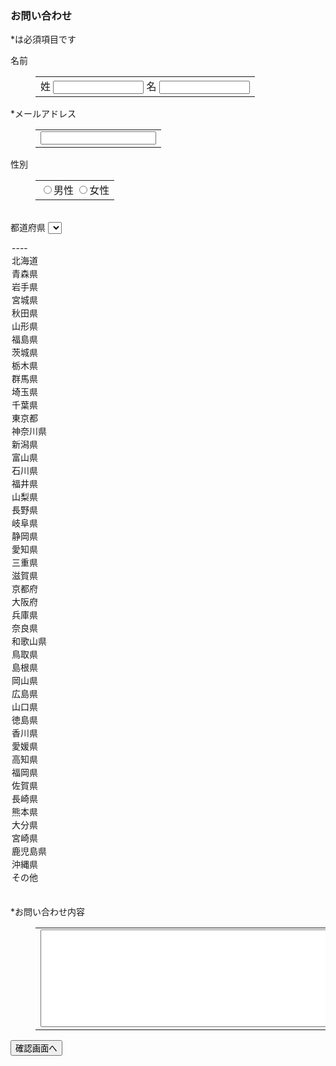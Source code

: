 ### お問い合わせ


<form action="https://ssl.form-mailer.jp/fm/service/Forms/confirm" method="post" name="form1" ENCTYPE="multipart/form-data">
<input type="hidden" name="key" value="e9535300545069" >
<input type="hidden" name="form_c_width" id="form_c_width" value="65" >
<input type="hidden" name="form_f_position" id="form_f_position" value="0" >
<input type="hidden" name="form_item_fsize" id="form_item_fsize" value="0" >
<input type="hidden" name="form_label_fsize" id="form_label_fsize" value="0" >
<input type="hidden" name="form_item_margin" id="form_item_margin" value="5" >
<input type="hidden" name="form_eof_field_flg" id="form_eof_field_flg" value="1" >




<dl><dt><span class="required">*</span>は必須項目です</dt></dl>





<dl id="formarea" style="clear:both;">
<!-- name -->
<dt>
<label for="field_4664396_sei">名前</label>
</dt>

<dd>
<table><tr><td>
<label for="field_4664396_sei">姓</label>
<input name="field_4664396_sei" type="text" id="field_4664396_sei" size="15" class="text">
<label class="field_4664396_mei">名</label>
<input name="field_4664396_mei" type="text" id="field_4664396_mei" size="15" class="text">



</td></tr></table>
</dd>
<!-- text:mail -->
<dt>
<label for="field_4664397"><span class="required">*</span>メールアドレス</label>
</dt>
<dd>
<table><tr><td>
<input name="field_4664397" type="text" id="field_4664397" size="20" class="text" fmm_required="1">



</td></tr></table>
</dd>
<!-- radio:sex -->
<dt>
性別
</dt>
<dd>
<table><tr><td>
<div class="space">
<input name="field_4664398" id="field_4664398_0" type="radio" value="0"><span class="label"><label for="field_4664398_0">男性</label></span> 
<input name="field_4664398" id="field_4664398_1" type="radio" value="1"><span class="label"><label for="field_4664398_1">女性</label></span> 

</div>


</td></tr></table>
</dd>

<br><span class="label">都道府県</span>
<select name="field_4664400_pref" id="field_4664400_pref">
<option value="">----</option>
<option value="1">北海道</option>
<option value="2">青森県</option>
<option value="3">岩手県</option>
<option value="4">宮城県</option>
<option value="5">秋田県</option>
<option value="6">山形県</option>
<option value="7">福島県</option>
<option value="8">茨城県</option>
<option value="9">栃木県</option>
<option value="10">群馬県</option>
<option value="11">埼玉県</option>
<option value="12">千葉県</option>
<option value="13">東京都</option>
<option value="14">神奈川県</option>
<option value="15">新潟県</option>
<option value="16">富山県</option>
<option value="17">石川県</option>
<option value="18">福井県</option>
<option value="19">山梨県</option>
<option value="20">長野県</option>
<option value="21">岐阜県</option>
<option value="22">静岡県</option>
<option value="23">愛知県</option>
<option value="24">三重県</option>
<option value="25">滋賀県</option>
<option value="26">京都府</option>
<option value="27">大阪府</option>
<option value="28">兵庫県</option>
<option value="29">奈良県</option>
<option value="30">和歌山県</option>
<option value="31">鳥取県</option>
<option value="32">島根県</option>
<option value="33">岡山県</option>
<option value="34">広島県</option>
<option value="35">山口県</option>
<option value="36">徳島県</option>
<option value="37">香川県</option>
<option value="38">愛媛県</option>
<option value="39">高知県</option>
<option value="40">福岡県</option>
<option value="41">佐賀県</option>
<option value="42">長崎県</option>
<option value="43">熊本県</option>
<option value="44">大分県</option>
<option value="45">宮崎県</option>
<option value="46">鹿児島県</option>
<option value="47">沖縄県</option>
<option value="99">その他</option>
</select>
</br>
</br>
<!-- textarea -->

<dt>
<label for="field_4665210"><span class="required">*</span>お問い合わせ内容</label>
</dt>
<dd>
<table><tr><td>


<textarea name="field_4665210" cols="100" rows="10" id="field_4665210" fmm_required="1"></textarea>



</td></tr></table>
</dd>


</dl>





<!-- charset -->
<!-- charset -->

<!-- paypal no confirm alert -->

<!-- paypal no confirm alert -->

<div class="align-center">
<input name="submit" type="submit" id="submit" value="確認画面へ">

</div>
</form>


